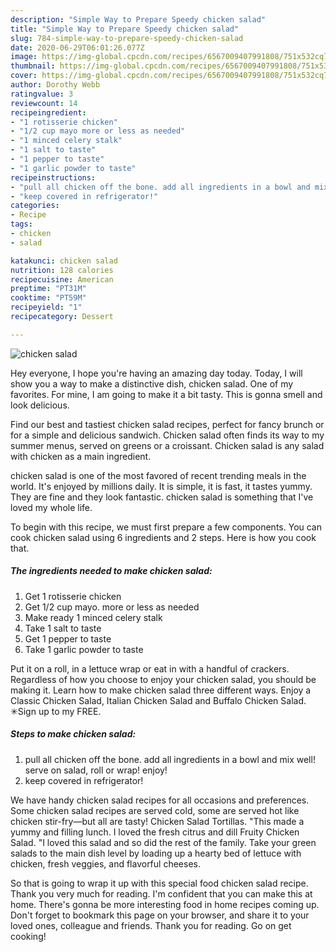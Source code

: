 ```yaml
---
description: "Simple Way to Prepare Speedy chicken salad"
title: "Simple Way to Prepare Speedy chicken salad"
slug: 784-simple-way-to-prepare-speedy-chicken-salad
date: 2020-06-29T06:01:26.077Z
image: https://img-global.cpcdn.com/recipes/6567009407991808/751x532cq70/chicken-salad-recipe-main-photo.jpg
thumbnail: https://img-global.cpcdn.com/recipes/6567009407991808/751x532cq70/chicken-salad-recipe-main-photo.jpg
cover: https://img-global.cpcdn.com/recipes/6567009407991808/751x532cq70/chicken-salad-recipe-main-photo.jpg
author: Dorothy Webb
ratingvalue: 3
reviewcount: 14
recipeingredient:
- "1 rotisserie chicken"
- "1/2 cup mayo more or less as needed"
- "1 minced celery stalk"
- "1 salt to taste"
- "1 pepper to taste"
- "1 garlic powder to taste"
recipeinstructions:
- "pull all chicken off the bone. add all ingredients in a bowl and mix well! serve on salad, roll or wrap! enjoy!"
- "keep covered in refrigerator!"
categories:
- Recipe
tags:
- chicken
- salad

katakunci: chicken salad 
nutrition: 128 calories
recipecuisine: American
preptime: "PT31M"
cooktime: "PT59M"
recipeyield: "1"
recipecategory: Dessert

---
```



![chicken salad](https://img-global.cpcdn.com/recipes/6567009407991808/751x532cq70/chicken-salad-recipe-main-photo.jpg)

Hey everyone, I hope you're having an amazing day today. Today, I will show you a way to make a distinctive dish, chicken salad. One of my favorites. For mine, I am going to make it a bit tasty. This is gonna smell and look delicious.

Find our best and tastiest chicken salad recipes, perfect for fancy brunch or for a simple and delicious sandwich. Chicken salad often finds its way to my summer menus, served on greens or a croissant. Chicken salad is any salad with chicken as a main ingredient.

chicken salad is one of the most favored of recent trending meals in the world. It's enjoyed by millions daily. It is simple, it is fast, it tastes yummy. They are fine and they look fantastic. chicken salad is something that I've loved my whole life.


To begin with this recipe, we must first prepare a few components. You can cook chicken salad using 6 ingredients and 2 steps. Here is how you cook that.

<!--inarticleads1-->

##### The ingredients needed to make chicken salad:

1. Get 1 rotisserie chicken
1. Get 1/2 cup mayo. more or less as needed
1. Make ready 1 minced celery stalk
1. Take 1 salt to taste
1. Get 1 pepper to taste
1. Take 1 garlic powder to taste


Put it on a roll, in a lettuce wrap or eat in with a handful of crackers. Regardless of how you choose to enjoy your chicken salad, you should be making it. Learn how to make chicken salad three different ways. Enjoy a Classic Chicken Salad, Italian Chicken Salad and Buffalo Chicken Salad. ✳︎Sign up to my FREE. 

<!--inarticleads2-->

##### Steps to make chicken salad:

1. pull all chicken off the bone. add all ingredients in a bowl and mix well! serve on salad, roll or wrap! enjoy!
1. keep covered in refrigerator!


We have handy chicken salad recipes for all occasions and preferences. Some chicken salad recipes are served cold, some are served hot like chicken stir-fry—but all are tasty! Chicken Salad Tortillas. &#34;This made a yummy and filling lunch. I loved the fresh citrus and dill Fruity Chicken Salad. &#34;I loved this salad and so did the rest of the family. Take your green salads to the main dish level by loading up a hearty bed of lettuce with chicken, fresh veggies, and flavorful cheeses. 

So that is going to wrap it up with this special food chicken salad recipe. Thank you very much for reading. I'm confident that you can make this at home. There's gonna be more interesting food in home recipes coming up. Don't forget to bookmark this page on your browser, and share it to your loved ones, colleague and friends. Thank you for reading. Go on get cooking!
